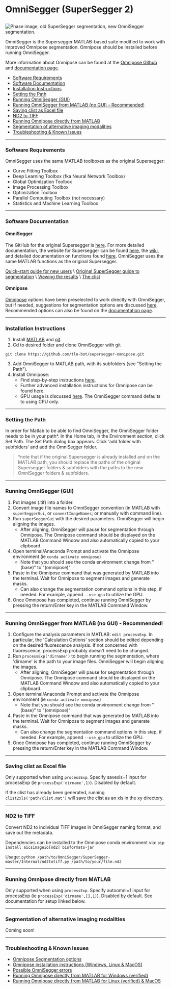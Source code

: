 
# <p> <b>OmniSegger (SuperSegger 2)</b> </p>

![Phase image, old SuperSegger segmentation, new OmniSegger segmentation.](/assets/githubfig2.png)


OmniSegger is the Supersegger MATLAB-based suite modified to work with improved Omnipose segmentation. Omnipose should be installed before running OmniSegger.

More information about Omnipose can be found at the [Omnipose Github](https://github.com/kevinjohncutler/omnipose/) and [documentation page](https://omnipose.readthedocs.io/).


- [Software Requirements](#software-requirements)
- [Software Documentation](#software-documentation)
- [Installation Instructions](#installation-instructions)
- [Setting the Path](#setting-the-path)
- [Running OmniSegger (GUI)](#running-omnisegger-gui)
- [Running OmniSegger from MATLAB (no GUI) - Recommended!](#running-omnisegger-from-matlab-no-gui---recommended)
- [Saving clist as Excel file](#saving-clist-as-excel-file)
- [ND2 to TIFF](#nd2-to-tiff)
- [Running Omnipose directly from MATLAB](#running-omnipose-directly-from-matlab)
- [Segmentation of alternative imaging modalities](#segmentation-of-alternative-imaging-modalities)
- [Troubleshooting \& Known Issues](#troubleshooting--known-issues)

---
### Software Requirements

OmniSegger uses the same MATLAB toolboxes as the original Supersegger:

- Curve Fitting Toolbox
- Deep Learning Toolbox (fka Neural Network Toolbox)
- Global Optimization Toolbox
- Image Processing Toolbox
- Optimization Toolbox
- Parallel Computing Toolbox (not necessary)
- Statistics and Machine Learning Toolbox


---
### Software Documentation

#### OmniSegger
The GitHub for the original Supersegger is [here](https://github.com/wiggins-lab/SuperSegger). For more detailed documentation, the website for Supersegger can be found [here](http://mtshasta.phys.washington.edu/website/tutorials.php), the [wiki](https://github.com/wiggins-lab/SuperSegger/wiki), and detailed documentation on functions found [here](http://mtshasta.phys.washington.edu/website/superSegger/). OmniSegger uses the same MATLAB functions as the original Supersegger.

[Quick-start guide for new users](../main/docs/quick_start_guide.md) \ [Original SuperSegger guide to segmentation](https://github.com/wiggins-lab/SuperSegger/wiki/Segmenting-with-SuperSegger) \ [Viewing the results](https://github.com/wiggins-lab/SuperSegger/wiki/Visualization-and-post-processing-tools) \ [The clist](https://github.com/wiggins-lab/SuperSegger/wiki/The-clist-data-file) 

#### Omnipose
[Omnipose](https://omnipose.readthedocs.io/) options have been preselected to work directly with OmniSegger, but if needed, suggestions for segmentation options are discussed [here](../main/docs/segmentation_options.md). Recommended options can also be found on the [documentation page](https://omnipose.readthedocs.io/command.html). 



---
### Installation Instructions

1. Install [MATLAB](https://www.mathworks.com/help/install/install-products.html) and [git](https://git-scm.com/book/en/v2/Getting-Started-Installing-Git).
2. Cd to desired folder and clone OmniSegger with git
```
git clone https://github.com/tlo-bot/supersegger-omnipose.git
```
3. Add OmniSegger to MATLAB path, with its subfolders (see "Setting the Path").
4. Install Omnipose:
   - Find step-by-step instructions [here](../main/docs/install_omnipose.md).
   - Further advanced installation instructions for Omnipose can be found [here](https://pypi.org/project/omnipose/).
   - GPU usage is discussed [here](https://omnipose.readthedocs.io/installation.html#gpu-support). The OmniSegger command defaults to using CPU only.


---
### Setting the Path

In order for Matlab to be able to find OmniSegger, the OmniSegger folder needs to be in your path*. In the Home tab, in the Environment section, click Set Path. The Set Path dialog box appears. Click 'add folder with subfolders' and add the OmniSegger folder. 

>*note that if the original Supersegger is already installed and on the MATLAB path, you should replace the paths of the original Supersegger folders & subfolders with the paths to the new OmniSegger folders & subfolders.


---
### Running OmniSegger (GUI)

1. Put images (.tif) into a folder.
2. Convert image file names to OmniSegger convention (in MATLAB with `superSeggerGui`, or `convertImageNames`; or manually with command line).
3. Run `superSeggerGui` with the desired parameters. OmniSegger will begin aligning the images.
   - After aligning, OmniSegger will pause for segmentation through Omnipose. The Omnipose command should be displayed on the MATLAB Command Window and also automatically copied to your clipboard.
4. Open terminal/Anaconda Prompt and activate the Omnipose environment (ie `conda activate omnipose`)
   - Note that you should see the conda environment change from "(base)" to "(omnipose)"
5. Paste in the Omnipose command that was generated by MATLAB into the terminal. Wait for Omnipose to segment images and generate masks.
   - Can also change the segmentation command options in this step, if needed. For example, append `--use_gpu` to utilize the GPU.
6. Once Omnipose has completed, continue running OmniSegger by pressing the return/Enter key in the MATLAB Command Window.


---
### Running OmniSegger from MATLAB (no GUI) - Recommended!

1. Configure the analysis parameters in MATLAB: `edit processExp`. In particular, the 'Calculation Options' section should be edited depending on the desired fluorescence analysis. If not concerned with fluorescence, processExp probably doesn't need to be changed.
2. Run `processExp('dirname')` to begin running the segmentation, where 'dirname' is the path to your image files. OmniSegger will begin aligning the images. 
   - After aligning, OmniSegger will pause for segmentation through Omnipose. The Omnipose command should be displayed on the MATLAB Command Window and also automatically copied to your clipboard.
3. Open terminal/Anaconda Prompt and activate the Omnipose environment (ie `conda activate omnipose`)
   - Note that you should see the conda environment change from "(base)" to "(omnipose)"
4. Paste in the Omnipose command that was generated by MATLAB into the terminal. Wait for Omnipose to segment images and generate masks.
   - Can also change the segmentation command options in this step, if needed. For example, append `--use_gpu` to utilize the GPU.
5. Once Omnipose has completed, continue running OmniSegger by pressing the return/Enter key in the MATLAB Command Window.


---
### Saving clist as Excel file

Only supported when using `processExp`. Specify savexls=1 input for processExp (ie `processExp('dirname',1)`). Disabled by default.

If the clist has already been generated, running `clist2xls('path/clist.mat')` will save the clist as an xls in the xy directory.

---
### ND2 to TIFF

Convert ND2 to individual TIFF images in OmniSegger naming format, and save out the metadata.

Dependencies can be installed to the Omnipose conda environment via: `pip install aicsimageio[nd2] bioformats-jar`

Usage: `python /path/to/OmniSegger/SuperSegger-master/Internal/nd2totiff.py /path/to/your/file.nd2`


---
### Running Omnipose directly from MATLAB 

Only supported when using `processExp`. Specify autoomni=1 input for processExp (ie `processExp('dirname',[],1)`). Disabled by default.
See documentation for setup linked below.

---
### Segmentation of alternative imaging modalities

Coming soon!


---
### Troubleshooting & Known Issues

- [Omnipose Segmentation options](../main/docs/segmentation_options.md)
- [Omnipose installation instructions (Windows, Linux & MacOS)](../main/docs/install_omnipose.md)
- [Possible OmniSegger errors](../main/docs/so_errors.md)
- [Running Omnipose directly from MATLAB for Windows (verified)](../main/docs/omni_in_matlab_windows.md)
- [Running Omnipose directly from MATLAB for Linux (verified) & MacOS](../main/docs/omni_in_matlab_unix.md)












